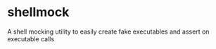 # shellmock
A shell mocking utility to easily create fake executables and assert on executable calls
